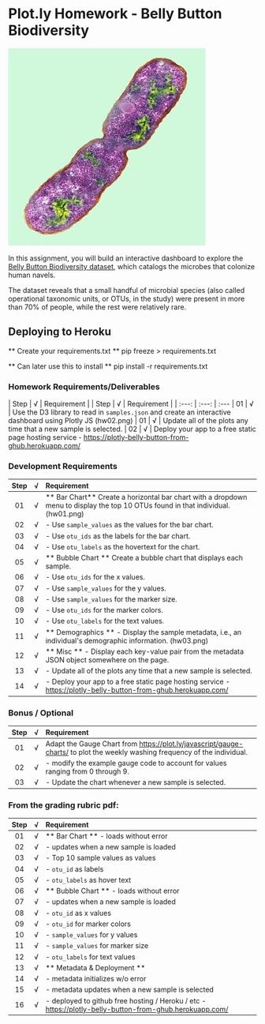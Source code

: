 # Plot.ly Homework - Belly Button Biodiversity

![Bacteria by filterforge.com](Images/bacteria.jpg)

In this assignment, you will build an interactive dashboard to explore the [Belly Button Biodiversity dataset](http://robdunnlab.com/projects/belly-button-biodiversity/), which catalogs the microbes that colonize human navels.

The dataset reveals that a small handful of microbial species (also called operational taxonomic units, or OTUs, in the study) were present in more than 70% of people, while the rest were relatively rare.

## Deploying to Heroku
** Create your requirements.txt **
pip freeze > requirements.txt

** Can later use this to install **
pip install -r requirements.txt

### Homework Requirements/Deliverables
| Step  | √ | Requirement |
| Step | √ | Requirement |
| :---: | :---: | :--- 
| 01 | √ | Use the D3 library to read in `samples.json` and create an interactive dashboard using Plotly JS (hw02.png)
| 01 | √ | Update all of the plots any time that a new sample is selected.
| 02 | √ | Deploy your app to a free static page hosting service - https://plotly-belly-button-from-ghub.herokuapp.com/


### Development Requirements
| Step | √ | Requirement |
| :---: | :---: | :--- 
| 01 | √ | ** Bar Chart** Create a horizontal bar chart with a dropdown menu to display the top 10 OTUs found in that individual. (hw01.png)
| 02 | √ | 	- Use `sample_values` as the values for the bar chart.
| 03 | √ | 	- Use `otu_ids` as the labels for the bar chart.
| 04 | √ | 	- Use `otu_labels` as the hovertext for the chart.
| 05 | √ | ** Bubble Chart ** Create a bubble chart that displays each sample.
| 06 | √ |    - Use `otu_ids` for the x values.
| 07 | √ |    - Use `sample_values` for the y values.
| 08 | √ |    - Use `sample_values` for the marker size.
| 09 | √ |    - Use `otu_ids` for the marker colors.
| 10 | √ |    - Use `otu_labels` for the text values.
| 11 | √ | ** Demographics ** - Display the sample metadata, i.e., an individual's demographic information. (hw03.png)
| 12 | √ | ** Misc ** - Display each key-value pair from the metadata JSON object somewhere on the page.
| 13 | √ |    - Update all of the plots any time that a new sample is selected.
| 14 | √ |    - Deploy your app to a free static page hosting service - https://plotly-belly-button-from-ghub.herokuapp.com/

### Bonus / Optional
| Step | √ | Requirement |
| :---: | :---: | :--- 
| 01 | √ | Adapt the Gauge Chart from <https://plot.ly/javascript/gauge-charts/> to plot the weekly washing frequency of the individual.
| 02 | √ |    - modify the example gauge code to account for values ranging from 0 through 9.
| 03 | √ |    - Update the chart whenever a new sample is selected.

### From the grading rubric pdf:
| Step | √ | Requirement |
| :---: | :---: | :--- 
| 01 | √ | ** Bar Chart ** - loads without error
| 02 | √ |    - updates when a new sample is loaded
| 03 | √ |    - Top 10 sample values as values
| 04 | √ |    - `otu_id` as labels
| 05 | √ |    - `otu_labels` as hover text
| 06 | √ | ** Bubble Chart ** - loads without error
| 07 | √ |    - updates when a new sample is loaded
| 08 | √ |    - `otu_id` as x values
| 09 | √ |    - `otu_id` for marker colors
| 10 | √ |    - `sample_values` for y values
| 11 | √ |    - `sample_values` for marker size
| 12 | √ |    - `otu_labels` for text values
| 13 | √ | ** Metadata & Deployment ** 
| 14 | √ |    - metadata initializes w/o error
| 15 | √ |    - metadata updates when a new sample is selected
| 16 | √ |    - deployed to github free hosting / Heroku / etc - https://plotly-belly-button-from-ghub.herokuapp.com/